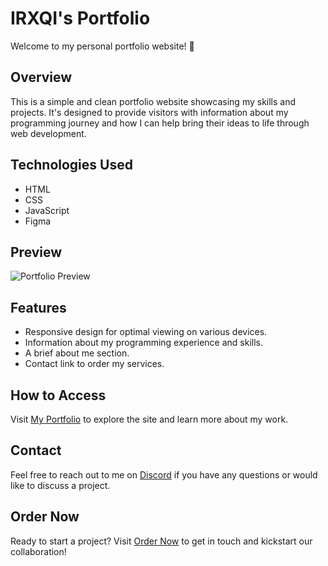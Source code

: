 # IRXQI's Portfolio

Welcome to my personal portfolio website! 🚀

## Overview

This is a simple and clean portfolio website showcasing my skills and projects. It's designed to provide visitors with information about my programming journey and how I can help bring their ideas to life through web development.

## Technologies Used

- HTML
- CSS
- JavaScript
- Figma

## Preview

![Portfolio Preview](<https://imgur.com/a/iETcYWV>)

## Features

- Responsive design for optimal viewing on various devices.
- Information about my programming experience and skills.
- A brief about me section.
- Contact link to order my services.

## How to Access

Visit [My Portfolio](https://irxqi.github.io) to explore the site and learn more about my work.

## Contact

Feel free to reach out to me on [Discord](https://discord.gg/V7fQDdXghx) if you have any questions or would like to discuss a project.

## Order Now

Ready to start a project? Visit [Order Now](https://irxqi.github.io/order) to get in touch and kickstart our collaboration!



